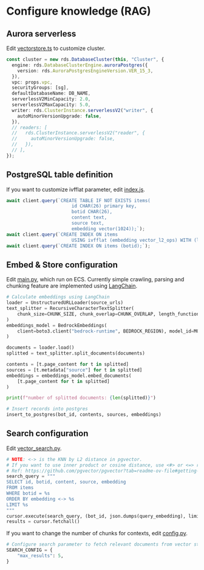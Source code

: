 # Configure knowledge (RAG)

## Aurora serverless

Edit [vectorstore.ts](../cdk/lib/constructs/vectorstore.ts) to customize cluster.

```ts
const cluster = new rds.DatabaseCluster(this, "Cluster", {
  engine: rds.DatabaseClusterEngine.auroraPostgres({
    version: rds.AuroraPostgresEngineVersion.VER_15_3,
  }),
  vpc: props.vpc,
  securityGroups: [sg],
  defaultDatabaseName: DB_NAME,
  serverlessV2MinCapacity: 2.0,
  serverlessV2MaxCapacity: 5.0,
  writer: rds.ClusterInstance.serverlessV2("writer", {
    autoMinorVersionUpgrade: false,
  }),
  // readers: [
  //   rds.ClusterInstance.serverlessV2("reader", {
  //     autoMinorVersionUpgrade: false,
  //   }),
  // ],
});
```

## PostgreSQL table definition

If you want to customize ivfflat parameter, edit [index.js](../cdk/custom-resources/setup-pgvector/index.js).

```js
await client.query(`CREATE TABLE IF NOT EXISTS items(
                        id CHAR(26) primary key,
                        botid CHAR(26),
                        content text,
                        source text,
                        embedding vector(1024));`);
await client.query(`CREATE INDEX ON items 
                        USING ivfflat (embedding vector_l2_ops) WITH (lists = 5000);`);
await client.query(`CREATE INDEX ON items (botid);`);
```

## Embed & Store configuration

Edit [main.py](../backend/embedding/main.py), which run on ECS. Currently simple crawling, parsing and chunking feature are implemented using [LangChain](https://python.langchain.com/).

```py
# Calculate embeddings using LangChain
loader = UnstructuredURLLoader(source_urls)
text_splitter = RecursiveCharacterTextSplitter(
    chunk_size=CHUNK_SIZE, chunk_overlap=CHUNK_OVERLAP, length_function=len
)
embeddings_model = BedrockEmbeddings(
    client=boto3.client("bedrock-runtime", BEDROCK_REGION), model_id=MODEL_ID
)

documents = loader.load()
splitted = text_splitter.split_documents(documents)

contents = [t.page_content for t in splitted]
sources = [t.metadata["source"] for t in splitted]
embeddings = embeddings_model.embed_documents(
    [t.page_content for t in splitted]
)

print(f"number of splitted documents: {len(splitted)}")

# Insert records into postgres
insert_to_postgres(bot_id, contents, sources, embeddings)
```

## Search configuration

Edit [vector_search.py](../backend/app/vector_search.py).

```py
# NOTE: <-> is the KNN by L2 distance in pgvector.
# If you want to use inner product or cosine distance, use <#> or <=> respectively.
# Ref: https://github.com/pgvector/pgvector?tab=readme-ov-file#getting-started
search_query = """
SELECT id, botid, content, source, embedding
FROM items
WHERE botid = %s
ORDER BY embedding <-> %s
LIMIT %s
"""
cursor.execute(search_query, (bot_id, json.dumps(query_embedding), limit))
results = cursor.fetchall()
```

If you want to change the number of chunks for contexts, edit [config.py](../backend/app/config.py).

```py
# Configure search parameter to fetch relevant documents from vector store.
SEARCH_CONFIG = {
    "max_results": 5,
}
```
